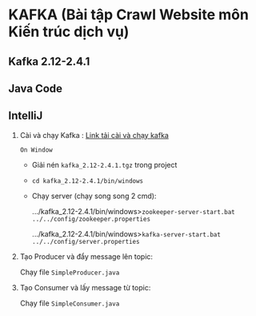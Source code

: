 # KAFKA (Bài tập Crawl Website môn Kiến trúc dịch vụ)

## Kafka 2.12-2.4.1
## Java Code 
## IntelliJ


1. Cài và chạy Kafka :
   [Link tải cài và chạy kafka](https://kafka.apache.org/quickstart)

   `On Window`

   + Giải nén `kafka_2.12-2.4.1.tgz` trong project
   + `cd kafka_2.12-2.4.1/bin/windows` 
   + Chạy server (chạy song song 2 cmd):
	
      .../kafka_2.12-2.4.1/bin/windows>`zookeeper-server-start.bat ../../config/zookeeper.properties`
   
      .../kafka_2.12-2.4.1/bin/windows>`kafka-server-start.bat ../../config/server.properties`

2. Tạo Producer và đẩy message lên topic:
	
	Chạy file `SimpleProducer.java`

3. Tạo Consumer và lấy message từ topic:
	
	Chạy file `SimpleConsumer.java`
